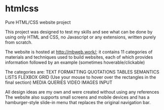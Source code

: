 # htmlcss
Pure HTML/CSS website project

This project was designed to test my skills and see what can be done by using only HTML and CSS, no Javascript or any extensions, written purely from scratch.

The website is hosted at http://mbweb.work/; it contains 11 categories of materials and techniques used to build websites, each of which provides information followed by an example (sometimes hoverable/clickable)

The categories are:
  TEXT FORMATTING
  QUOTATIONS
  TABLES
  SEMANTICS
  LISTS
  FLEXBOX
  GRID (Use your mouse to hover over the rectangles in the final section)
  MEDIA QUERIES
  VIDEO
  IMAGES
  INPUT
  
All design ideas are my own and were created without using any references
The website also supports small screens and mobile devices and has a hamburger-style slide-in menu that replaces the original navigation bar.
